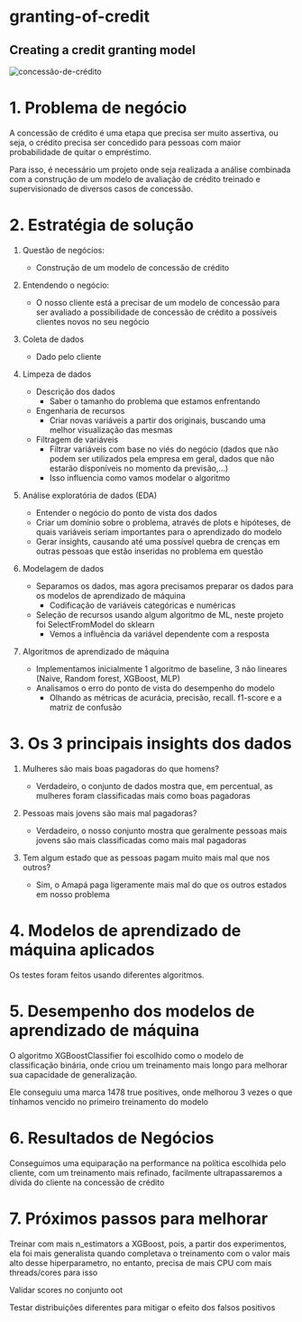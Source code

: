 # granting-of-credit


## Creating a credit granting model

![concessão-de-crédito](https://user-images.githubusercontent.com/72039442/213340033-fc0f04c2-634b-41c3-a34a-a62efa9ce055.png)

# 1. Problema de negócio

A concessão de crédito é uma etapa que precisa ser muito assertiva, ou seja, o crédito precisa ser concedido para pessoas com maior probabilidade de quitar o empréstimo.

Para isso, é necessário um projeto onde seja realizada a análise combinada com a construção de um modelo de avaliação de crédito treinado e supervisionado de diversos casos de concessão.

# 2. Estratégia de solução

1. Questão de negócios:
    - Construção de um modelo de concessão de crédito

2. Entendendo o negócio:
    - O nosso cliente está a precisar de um modelo de concessão para ser avaliado a possibilidade de concessão de crédito a possíveis clientes novos no seu negócio

3. Coleta de dados
    - Dado pelo cliente

4. Limpeza de dados
    - Descrição dos dados
      - Saber o tamanho do problema que estamos enfrentando
    - Engenharia de recursos
      - Criar novas variáveis a partir dos originais, buscando uma melhor visualização das mesmas
    - Filtragem de variáveis
      - Filtrar variáveis com base no viés do negócio (dados que não podem ser utilizados pela empresa em geral, dados que não estarão disponíveis no momento da previsão,...)
      - Isso influencia como vamos modelar o algoritmo

5. Análise exploratória de dados (EDA)
    - Entender o negócio do ponto de vista dos dados
    - Criar um domínio sobre o problema, através de plots e hipóteses, de quais variáveis seriam importantes para o aprendizado do modelo 
    - Gerar insights, causando até uma possível quebra de crenças em outras pessoas que estão inseridas no problema em questão

6. Modelagem de dados
    - Separamos os dados, mas agora precisamos preparar os dados para os modelos de aprendizado de máquina
        - Codificação de variáveis categóricas e numéricas
    - Seleção de recursos usando algum algoritmo de ML, neste projeto foi SelectFromModel do sklearn
        - Vemos a influência da variável dependente com a resposta

7. Algoritmos de aprendizado de máquina
    - Implementamos inicialmente 1 algoritmo de baseline, 3 não lineares (Naive, Random forest, XGBoost, MLP)
    - Analisamos o erro do ponto de vista do desempenho do modelo
        - Olhando as métricas de acurácia, precisão, recall. f1-score e a matriz de confusão


# 3. Os 3 principais insights dos dados
  1. Mulheres são mais boas pagadoras do que homens?
     - Verdadeiro, o conjunto de dados mostra que, em percentual, as mulheres foram classificadas mais como boas pagadoras

  2. Pessoas mais jovens são mais mal pagadoras?
     - Verdadeiro, o nosso conjunto mostra que geralmente pessoas mais jovens são mais classificadas como mais mal pagadoras

  3. Tem algum estado que as pessoas pagam muito mais mal que nos outros?
     - Sim, o Amapá paga ligeramente mais mal do que os outros estados em nosso problema

# 4. Modelos de aprendizado de máquina aplicados
  Os testes foram feitos usando diferentes algoritmos.

# 5. Desempenho dos modelos de aprendizado de máquina
  O algoritmo XGBoostClassifier foi escolhido como o modelo de classificação binária, onde criou um treinamento mais longo para melhorar sua capacidade de generalização.
  
  Ele conseguiu uma marca 1478 true positives, onde melhorou 3 vezes o que tínhamos vencido no primeiro treinamento do modelo


# 6. Resultados de Negócios
  Conseguimos uma equiparação na performance na política escolhida pelo cliente, com um treinamento mais refinado, facilmente ultrapassaremos a dívida do cliente na concessão de crédito

# 7. Próximos passos para melhorar
 Treinar com mais n_estimators a XGBoost, pois, a partir dos experimentos, ela foi mais generalista quando completava o treinamento com o valor mais alto desse hiperparametro, no entanto, precisa de mais CPU com mais threads/cores para isso
 
 Validar scores no conjunto oot
 
 Testar distribuições diferentes para mitigar o efeito dos falsos positivos

